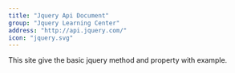 ```yaml
---
title: "Jquery Api Document"
group: "Jquery Learning Center"
address: "http://api.jquery.com/"
icon: "jquery.svg"
---
```


This site give the basic jquery method and property with example.